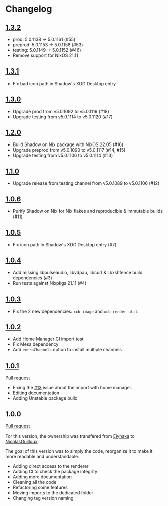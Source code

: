 # Changelog

## [1.3.2](https://github.com/anthonyroussel/shadow-nix/compare/v1.3.1...v1.3.2)

- prod: 5.0.1138 -> 5.0.1161 (#55)
- preprod: 5.0.1153 -> 5.0.1158 (#53)
- testing: 5.0.1149 -> 5.0.1152 (#46)
- Remove support for NixOS 21.11

## [1.3.1](https://github.com/anthonyroussel/shadow-nix/compare/v1.3.0...v1.3.1)

- Fix bad icon path in Shadow's XDG Desktop entry

## [1.3.0](https://github.com/anthonyroussel/shadow-nix/compare/v1.2.0...v1.3.0)

- Upgrade prod from v5.0.1092 to v5.0.1119 (#18)
- Upgrade testing from v5.0.1114 to v5.0.1120 (#17)

## [1.2.0](https://github.com/anthonyroussel/shadow-nix/compare/v1.1.0...v1.2.0)

- Build Shadow on Nix package with NixOS 22.05 (#16)
- Upgrade preprod from v5.0.1090 to v5.0.1117 (#14, #15)
- Upgrade testing from v5.0.1106 to v5.0.1114 (#13)

## [1.1.0](https://github.com/anthonyroussel/shadow-nix/compare/v1.0.6...v1.1.0)

- Upgrade release from testing channel from v5.0.1089 to v5.0.1106 (#12)

## [1.0.6](https://github.com/anthonyroussel/shadow-nix/compare/v1.0.5...v1.0.6)

- Purify Shadow on Nix for Nix flakes and reproducible & immutable builds (#11)

## [1.0.5](https://github.com/anthonyroussel/shadow-nix/compare/v1.0.4...v1.0.5)

- Fix icon path in Shadow's XDG Desktop entry (#7)

## [1.0.4](https://github.com/anthonyroussel/shadow-nix/compare/v1.0.3...v1.0.4)

- Add missing libpulseaudio, libvdpau, libcurl & libxshfence build dependencies (#3)
- Run tests against Nixpkgs 21.11 (#4)

## [1.0.3](https://github.com/anthonyroussel/shadow-nix/compare/v1.0.2...v1.0.3)

- Fix the 2 new dependencies: `xcb-image` and `xcb-render-util`.

## [1.0.2](https://github.com/anthonyroussel/shadow-nix/compare/v1.0.1...v1.0.2)

- Add Home Manager CI import test
- Fix Mesa dependency
- Add `extraChannels` option to install multiple channels

## [1.0.1](https://github.com/anthonyroussel/shadow-nix/compare/v1.0.0...v1.0.1)

[Pull request](https://github.com/NicolasGuilloux/shadow-nix/pull/14)

- Fixing the [#13](https://github.com/NicolasGuilloux/shadow-nix/issues/13) issue about the import with home manager.
- Editing documentation
- Adding Unstable package build

## 1.0.0

[Pull request](https://github.com/NicolasGuilloux/shadow-nix/pull/11)

For this version, the ownership was transfered from [Elyhaka](https://github.com/Elyhaka) to [NicolasGuilloux](https://github.com/NicolasGuilloux).

The goal of this version was to simply the code, reorganize it to make it more readable and understandable.

- Adding direct access to the renderer
- Adding CI to check the package integrity
- Adding more documentation
- Cleaning all the code
- Refactoring some features
- Moving imports to the dedicated folder
- Changing tag version naming
